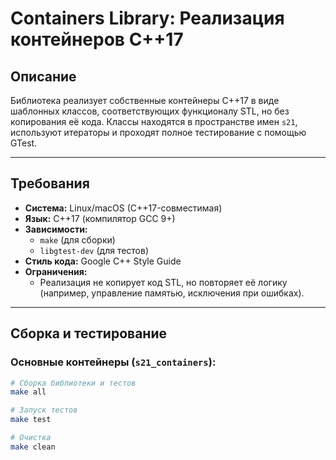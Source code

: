 # Containers Library: Реализация контейнеров C++17

## Описание
Библиотека реализует собственные контейнеры C++17 в виде шаблонных классов, соответствующих функционалу STL, но без копирования её кода. Классы находятся в пространстве имен `s21`, используют итераторы и проходят полное тестирование с помощью GTest. 

---

## Требования
- **Система:** Linux/macOS (C++17-совместимая)
- **Язык:** C++17 (компилятор GCC 9+)
- **Зависимости:**
  - `make` (для сборки)
  - `libgtest-dev` (для тестов)
- **Стиль кода:** Google C++ Style Guide
- **Ограничения:** 
  - Реализация не копирует код STL, но повторяет её логику (например, управление памятью, исключения при ошибках).

---

## Сборка и тестирование

### Основные контейнеры (`s21_containers`):
```bash
# Сборка библиотеки и тестов
make all 

# Запуск тестов
make test 

# Очистка
make clean 

